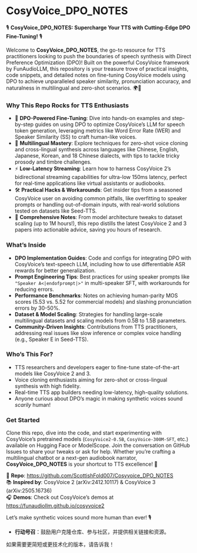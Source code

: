 # CosyVoice_DPO_NOTES

🎙️ **CosyVoice_DPO_NOTES: Supercharge Your TTS with Cutting-Edge DPO Fine-Tuning!** 🎙️

Welcome to **CosyVoice_DPO_NOTES**, the go-to resource for TTS practitioners looking to push the boundaries of speech synthesis with Direct Preference Optimization (DPO)! Built on the powerful CosyVoice framework by FunAudioLLM, this repository is your treasure trove of practical insights, code snippets, and detailed notes on fine-tuning CosyVoice models using DPO to achieve unparalleled speaker similarity, pronunciation accuracy, and naturalness in multilingual and zero-shot scenarios. 🌍🎵

### Why This Repo Rocks for TTS Enthusiasts
- 🚀 **DPO-Powered Fine-Tuning**: Dive into hands-on examples and step-by-step guides on using DPO to optimize CosyVoice’s LLM for speech token generation, leveraging metrics like Word Error Rate (WER) and Speaker Similarity (SS) to craft human-like voices.
- 🎤 **Multilingual Mastery**: Explore techniques for zero-shot voice cloning and cross-lingual synthesis across languages like Chinese, English, Japanese, Korean, and 18 Chinese dialects, with tips to tackle tricky prosody and timbre challenges.
- ⚡ **Low-Latency Streaming**: Learn how to harness CosyVoice 2’s bidirectional streaming capabilities for ultra-low 150ms latency, perfect for real-time applications like virtual assistants or audiobooks.
- 🛠️ **Practical Hacks & Workarounds**: Get insider tips from a seasoned CosyVoice user on avoiding common pitfalls, like overfitting to speaker prompts or handling out-of-domain inputs, with real-world solutions tested on datasets like Seed-TTS.
- 📝 **Comprehensive Notes**: From model architecture tweaks to dataset scaling (up to 1M hours!), this repo distills the latest CosyVoice 2 and 3 papers into actionable advice, saving you hours of research.

### What’s Inside
- **DPO Implementation Guides**: Code and configs for integrating DPO with CosyVoice’s text-speech LLM, including how to use differentiable ASR rewards for better generalization.
- **Prompt Engineering Tips**: Best practices for using speaker prompts like `"Speaker A<|endofprompt|>"` in multi-speaker SFT, with workarounds for reducing errors.
- **Performance Benchmarks**: Notes on achieving human-parity MOS scores (5.53 vs. 5.52 for commercial models) and slashing pronunciation errors by 30-50%.
- **Dataset & Model Scaling**: Strategies for handling large-scale multilingual datasets and scaling models from 0.5B to 1.5B parameters.
- **Community-Driven Insights**: Contributions from TTS practitioners, addressing real issues like slow inference or complex voice handling (e.g., Speaker E in Seed-TTS).

### Who’s This For?
- TTS researchers and developers eager to fine-tune state-of-the-art models like CosyVoice 2 and 3.
- Voice cloning enthusiasts aiming for zero-shot or cross-lingual synthesis with high fidelity.
- Real-time TTS app builders needing low-latency, high-quality solutions.
- Anyone curious about DPO’s magic in making synthetic voices sound *scarily* human!

### Get Started
Clone this repo, dive into the code, and start experimenting with CosyVoice’s pretrained models (`CosyVoice2-0.5B`, `CosyVoice-300M-SFT`, etc.) available on Hugging Face or ModelScope. Join the conversation on GitHub Issues to share your tweaks or ask for help. Whether you’re crafting a multilingual chatbot or a next-gen audiobook narrator, **CosyVoice_DPO_NOTES** is your shortcut to TTS excellence! 🚀

🔗 **Repo**: https://github.com/ScottishFold007/Cosyvoice_DPO_NOTES  
📚 **Inspired by**: CosyVoice 2 (arXiv:2412.10117) & CosyVoice 3 (arXiv:2505.16736)  
🎧 **Demos**: Check out CosyVoice’s demos at https://funaudiollm.github.io/cosyvoice2  

Let’s make synthetic voices sound more human than ever! 🎙️

- **行动号召**：鼓励用户克隆仓库、参与社区，并提供相关链接和资源。

如果需要更简短或更技术化的版本，请告诉我！
